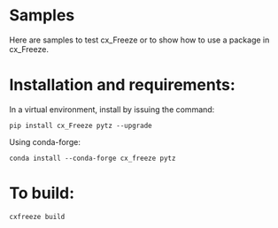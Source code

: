 # Samples

Here are samples to test cx_Freeze or to show how to use a package in cx_Freeze.

# Installation and requirements:

In a virtual environment, install by issuing the command:

```
pip install cx_Freeze pytz --upgrade
```

Using conda-forge:

```
conda install --conda-forge cx_freeze pytz
```

# To build:

```
cxfreeze build
```
